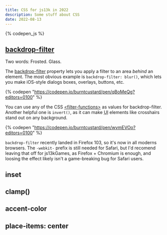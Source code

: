 ```yaml
---
title: CSS for js13k in 2022
description: Some stuff about CSS
date: 2022-08-13
---
```


{% codepen_js %}

## [backdrop-filter](#backdrop-filter)

Two words: Frosted. Glass.

The [backdrop-filter](https://developer.mozilla.org/en-US/docs/Web/CSS/backdrop-filter) property lets you apply a filter to an area _behind_ an element. The most obvious example is `backdrop-filter: blur()`, which lets you make iOS-style dialogs boxes, overlays, buttons, etc.

{% codepen "https://codepen.io/burntcustard/pen/qBoMeQg?editors=0100" %}

You can use any of the CSS [\<filter-functions\>](https://developer.mozilla.org/en-US/docs/Web/CSS/filter-function) as values for backdrop-filter. Another helpful one is `invert()`, as it can make <abbr title="User Interface">UI</abbr> elements like crosshairs stand out on any background.

{% codepen "https://codepen.io/burntcustard/pen/wvmEVOo?editors=0100" %}

`backdrop-filter` recently landed in Firefox 103, so it's now in all moderns browsers. The `-webkit-` prefix is still needed for Safari, but I'd recomend leaving that off for js13kGames, as Firefox + Chromium is enough, and loosing the effect likely isn't a game-breaking bug for Safari users.

## inset

## clamp()

## accent-color

## place-items: center
